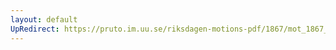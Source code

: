 ```yaml
---
layout: default
UpRedirect: https://pruto.im.uu.se/riksdagen-motions-pdf/1867/mot_1867__ak__19.pdf
---
```

